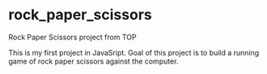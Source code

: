 # rock_paper_scissors
Rock Paper Scissors project from TOP

This is my first project in JavaSript. Goal of this project is to build a running game of rock paper scissors against the computer.